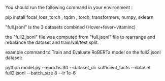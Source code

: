 You should run the following command in your environment :

pip install focal_loss_torch , tqdm , torch, transformers, numpy, sklearn

"full.jsonl" is the 3 datasets combined (Hover+fever+vitaminc)

the "full2.jsonl" file was computed from "full.jsonl" file to rearrange and rebalance the dataset and train/val/test split.

example command to Train and Evaluate RoBERTa model on the full2.jsonl dataset:

python model.py --epochs 30 --dataset_dir sufficient_facts --dataset full2.jsonl --batch_size 8 --lr 1e-6
